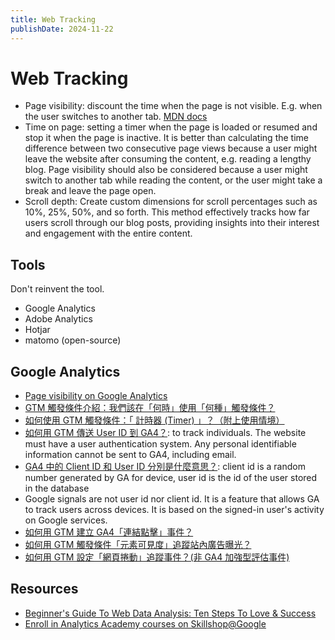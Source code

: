 ```yaml
---
title: Web Tracking
publishDate: 2024-11-22
---
```


# Web Tracking

- Page visibility: discount the time when the page is not visible. E.g. when the user switches to another tab. [MDN docs](https://developer.mozilla.org/en-US/docs/Web/API/Page_Visibility_API)
- Time on page: setting a timer when the page is loaded or resumed and stop it when the page is inactive. It is better than calculating the time difference between two consecutive page views because a user might leave the website after consuming the content, e.g. reading a lengthy blog. Page visibility should also be considered because a user might switch to another tab while reading the content, or the user might take a break and leave the page open.
- Scroll depth: Create custom dimensions for scroll percentages such as 10%, 25%, 50%, and so forth. This method effectively tracks how far users scroll through our blog posts, providing insights into their interest and engagement with the entire content.

## Tools

Don't reinvent the tool.

- Google Analytics
- Adobe Analytics
- Hotjar
- matomo (open-source)

## Google Analytics

- [Page visibility on Google Analytics](https://www.digishuffle.com/blogs/time-on-visible-and-hidden-pages/)
- [GTM 觸發條件介紹：我們該在「何時」使用「何種」觸發條件？](https://mktgholic.com/google-tag-manager/gtm-triggers-overview/#dom-ready)
- [如何使用 GTM 觸發條件：「 計時器 (Timer) 」？（附上使用情境）](https://mktgholic.com/google-tag-manager/gtm-timer-trigger/)
- [如何用 GTM 傳送 User ID 到 GA4？](https://mktgholic.com/google-tag-manager/how-to-send-user-id-to-ga4/): to track individuals. The website must have a user authentication system. Any personal identifiable information cannot be sent to GA4, including email.
- [GA4 中的 Client ID 和 User ID 分別是什麼意思？](https://mktgholic.com/google-analytics-4/different-between-user-id-and-client-id/): client id is a random number generated by GA for device, user id is the id of the user stored in the database
- Google signals are not user id nor client id. It is a feature that allows GA to track users across devices. It is based on the signed-in user's activity on Google services.
- [如何用 GTM 建立 GA4「連結點擊」事件？](https://mktgholic.com/google-tag-manager/how-to-build-ga4-click-event-by-gtm/)
- [如何用 GTM 觸發條件「元素可見度」追蹤站內廣告曝光？](https://mktgholic.com/google-tag-manager/how-to-use-gtm-element-visibility/)
- [如何用 GTM 設定「網頁捲動」追蹤事件？(非 GA4 加強型評估事件)](https://mktgholic.com/google-tag-manager/scroll-tracking-setting-by-gtm/)

## Resources

- [Beginner's Guide To Web Data Analysis: Ten Steps To Love & Success](https://www.kaushik.net/avinash/beginners-guide-web-data-analysis-ten-steps-tips-best-practices/)
- [Enroll in Analytics Academy courses on Skillshop@Google](https://support.google.com/analytics/answer/15068052#zippy=,get-started-using-google-analytics-introduction,go-further-with-advanced-features-in-google-analytics-advanced,answer-business-questions-with-google-analytics-intermediate,use-google-analytics-for-your-business-beginner)
